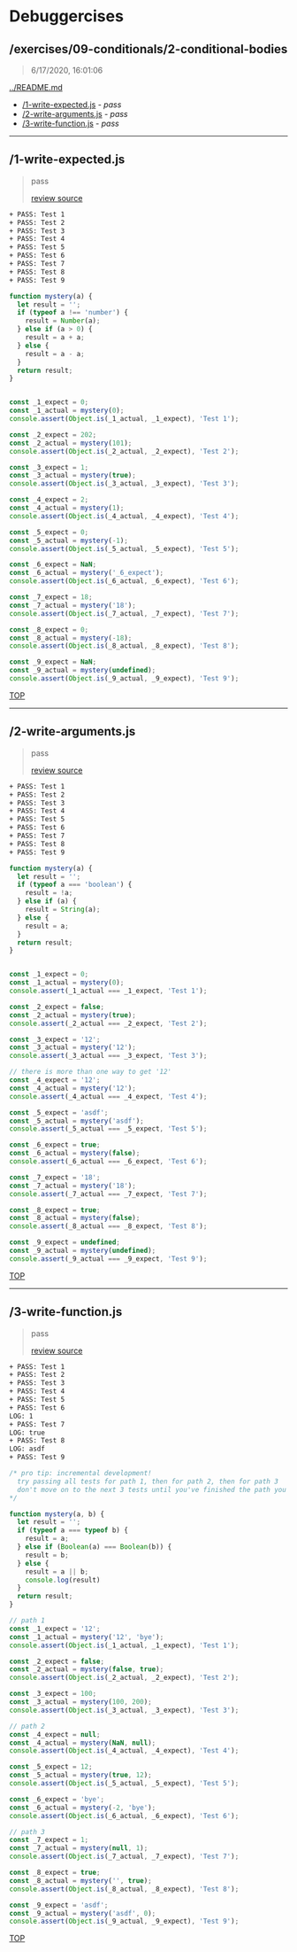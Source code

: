 # Debuggercises 

## /exercises/09-conditionals/2-conditional-bodies 

> 6/17/2020, 16:01:06 

[../README.md](../README.md)

- [/1-write-expected.js](#1-write-expectedjs) - _pass_ 
- [/2-write-arguments.js](#2-write-argumentsjs) - _pass_ 
- [/3-write-function.js](#3-write-functionjs) - _pass_ 

---

## /1-write-expected.js 

> pass 
>
> [review source](../../../exercises/09-conditionals/2-conditional-bodies/1-write-expected.js)

```txt
+ PASS: Test 1
+ PASS: Test 2
+ PASS: Test 3
+ PASS: Test 4
+ PASS: Test 5
+ PASS: Test 6
+ PASS: Test 7
+ PASS: Test 8
+ PASS: Test 9
```

```js
function mystery(a) {
  let result = '';
  if (typeof a !== 'number') {
    result = Number(a);
  } else if (a > 0) {
    result = a + a;
  } else {
    result = a - a;
  }
  return result;
}


const _1_expect = 0;
const _1_actual = mystery(0);
console.assert(Object.is(_1_actual, _1_expect), 'Test 1');

const _2_expect = 202;
const _2_actual = mystery(101);
console.assert(Object.is(_2_actual, _2_expect), 'Test 2');

const _3_expect = 1;
const _3_actual = mystery(true);
console.assert(Object.is(_3_actual, _3_expect), 'Test 3');

const _4_expect = 2;
const _4_actual = mystery(1);
console.assert(Object.is(_4_actual, _4_expect), 'Test 4');

const _5_expect = 0;
const _5_actual = mystery(-1);
console.assert(Object.is(_5_actual, _5_expect), 'Test 5');

const _6_expect = NaN;
const _6_actual = mystery('_6_expect');
console.assert(Object.is(_6_actual, _6_expect), 'Test 6');

const _7_expect = 18;
const _7_actual = mystery('18');
console.assert(Object.is(_7_actual, _7_expect), 'Test 7');

const _8_expect = 0;
const _8_actual = mystery(-18);
console.assert(Object.is(_8_actual, _8_expect), 'Test 8');

const _9_expect = NaN;
const _9_actual = mystery(undefined);
console.assert(Object.is(_9_actual, _9_expect), 'Test 9');

```

[TOP](#debuggercises)

---

## /2-write-arguments.js 

> pass 
>
> [review source](../../../exercises/09-conditionals/2-conditional-bodies/2-write-arguments.js)

```txt
+ PASS: Test 1
+ PASS: Test 2
+ PASS: Test 3
+ PASS: Test 4
+ PASS: Test 5
+ PASS: Test 6
+ PASS: Test 7
+ PASS: Test 8
+ PASS: Test 9
```

```js
function mystery(a) {
  let result = '';
  if (typeof a === 'boolean') {
    result = !a;
  } else if (a) {
    result = String(a);
  } else {
    result = a;
  }
  return result;
}


const _1_expect = 0;
const _1_actual = mystery(0);
console.assert(_1_actual === _1_expect, 'Test 1');

const _2_expect = false;
const _2_actual = mystery(true);
console.assert(_2_actual === _2_expect, 'Test 2');

const _3_expect = '12';
const _3_actual = mystery('12');
console.assert(_3_actual === _3_expect, 'Test 3');

// there is more than one way to get '12'
const _4_expect = '12';
const _4_actual = mystery('12');
console.assert(_4_actual === _4_expect, 'Test 4');

const _5_expect = 'asdf';
const _5_actual = mystery('asdf');
console.assert(_5_actual === _5_expect, 'Test 5');

const _6_expect = true;
const _6_actual = mystery(false);
console.assert(_6_actual === _6_expect, 'Test 6');

const _7_expect = '18';
const _7_actual = mystery('18');
console.assert(_7_actual === _7_expect, 'Test 7');

const _8_expect = true;
const _8_actual = mystery(false);
console.assert(_8_actual === _8_expect, 'Test 8');

const _9_expect = undefined;
const _9_actual = mystery(undefined);
console.assert(_9_actual === _9_expect, 'Test 9');

```

[TOP](#debuggercises)

---

## /3-write-function.js 

> pass 
>
> [review source](../../../exercises/09-conditionals/2-conditional-bodies/3-write-function.js)

```txt
+ PASS: Test 1
+ PASS: Test 2
+ PASS: Test 3
+ PASS: Test 4
+ PASS: Test 5
+ PASS: Test 6
LOG: 1
+ PASS: Test 7
LOG: true
+ PASS: Test 8
LOG: asdf
+ PASS: Test 9
```

```js
/* pro tip: incremental development!
  try passing all tests for path 1, then for path 2, then for path 3
  don't move on to the next 3 tests until you've finished the path you're working on
*/

function mystery(a, b) {
  let result = '';
  if (typeof a === typeof b) {
    result = a;
  } else if (Boolean(a) === Boolean(b)) {
    result = b;
  } else {
    result = a || b;
    console.log(result)
  }
  return result;
}

// path 1
const _1_expect = '12';
const _1_actual = mystery('12', 'bye');
console.assert(Object.is(_1_actual, _1_expect), 'Test 1');

const _2_expect = false;
const _2_actual = mystery(false, true);
console.assert(Object.is(_2_actual, _2_expect), 'Test 2');

const _3_expect = 100;
const _3_actual = mystery(100, 200);
console.assert(Object.is(_3_actual, _3_expect), 'Test 3');

// path 2
const _4_expect = null;
const _4_actual = mystery(NaN, null);
console.assert(Object.is(_4_actual, _4_expect), 'Test 4');

const _5_expect = 12;
const _5_actual = mystery(true, 12);
console.assert(Object.is(_5_actual, _5_expect), 'Test 5');

const _6_expect = 'bye';
const _6_actual = mystery(-2, 'bye');
console.assert(Object.is(_6_actual, _6_expect), 'Test 6');

// path 3
const _7_expect = 1;
const _7_actual = mystery(null, 1);
console.assert(Object.is(_7_actual, _7_expect), 'Test 7');

const _8_expect = true;
const _8_actual = mystery('', true);
console.assert(Object.is(_8_actual, _8_expect), 'Test 8');

const _9_expect = 'asdf';
const _9_actual = mystery('asdf', 0);
console.assert(Object.is(_9_actual, _9_expect), 'Test 9');

```

[TOP](#debuggercises)

